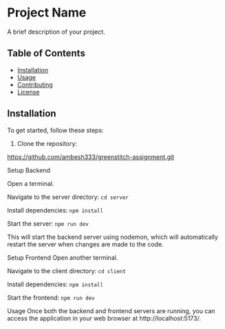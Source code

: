 # Project Name

A brief description of your project.

## Table of Contents

- [Installation](#installation)
- [Usage](#usage)
- [Contributing](#contributing)
- [License](#license)

## Installation

To get started, follow these steps:

1. Clone the repository:

https://github.com/ambesh333/greenstitch-assignment.git

Setup Backend

Open a terminal.

Navigate to the server directory:
`cd server`

Install dependencies:
`npm install`

Start the server:
`npm run dev`

This will start the backend server using nodemon, which will automatically restart the server when changes are made to the code.

Setup Frontend
Open another terminal.

Navigate to the client directory:
`cd client`

Install dependencies:
`npm install`

Start the frontend:
`npm run dev`

Usage
Once both the backend and frontend servers are running, you can access the application in your web browser at http://localhost:5173/.
